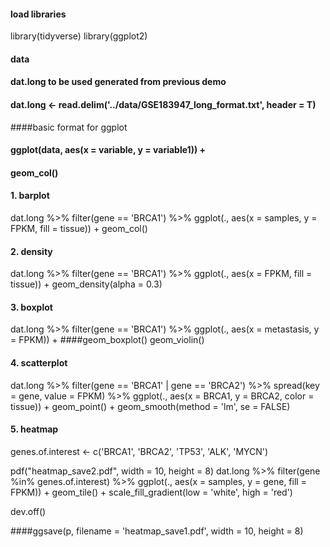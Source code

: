 #### load libraries
library(tidyverse)
library(ggplot2)

#### data
#### dat.long to be used generated from previous demo
#### dat.long <- read.delim('../data/GSE183947_long_format.txt', header = T)

####basic format for ggplot
#### ggplot(data, aes(x = variable, y = variable1)) +
####   geom_col()

#### 1. barplot
dat.long %>%
  filter(gene == 'BRCA1') %>%
  ggplot(., aes(x = samples, y = FPKM, fill = tissue)) +
  geom_col()

#### 2. density
dat.long %>%
  filter(gene == 'BRCA1') %>%
  ggplot(., aes(x = FPKM, fill = tissue)) +
  geom_density(alpha = 0.3)

#### 3. boxplot 
dat.long %>%
  filter(gene == 'BRCA1') %>%
  ggplot(., aes(x = metastasis, y = FPKM)) +
  ####geom_boxplot()
  geom_violin()

#### 4. scatterplot
dat.long %>%
  filter(gene == 'BRCA1' | gene == 'BRCA2') %>%
  spread(key = gene, value = FPKM) %>%
  ggplot(., aes(x = BRCA1, y = BRCA2, color = tissue)) +
  geom_point() +
  geom_smooth(method = 'lm', se = FALSE)

#### 5. heatmap
genes.of.interest <- c('BRCA1', 'BRCA2', 'TP53', 'ALK', 'MYCN')

pdf("heatmap_save2.pdf", width = 10, height = 8)
dat.long %>%
  filter(gene %in% genes.of.interest) %>%
  ggplot(., aes(x = samples, y = gene, fill = FPKM)) +
  geom_tile() +
  scale_fill_gradient(low = 'white', high = 'red')

dev.off()

####ggsave(p, filename = 'heatmap_save1.pdf', width = 10, height = 8)
